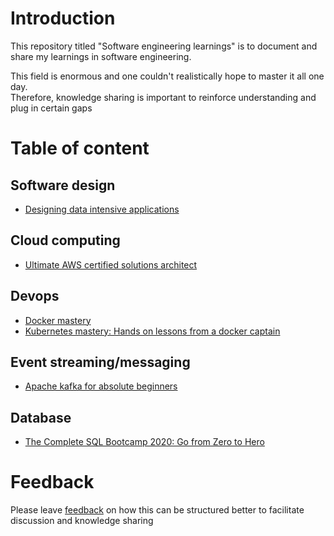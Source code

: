 # Introduction

This repository titled "Software engineering learnings" is to document and share my learnings in software engineering.

This field is enormous and one couldn't realistically hope to master it all one day.  
Therefore, knowledge sharing is important to reinforce understanding and plug in certain gaps

# Table of content

## Software design

- [Designing data intensive applications](designing-data-intensive-applications)

## Cloud computing

- [Ultimate AWS certified solutions architect](ultimate-aws-certified-solutions-architect)

## Devops

- [Docker mastery](docker-mastery)
- [Kubernetes mastery: Hands on lessons from a docker captain](kubernetes-mastery)

## Event streaming/messaging

- [Apache kafka for absolute beginners](apache-kafka-for-absolute-beginners)

## Database

- [The Complete SQL Bootcamp 2020: Go from Zero to Hero](the-complete-sql-bootcamp)

# Feedback

Please leave [feedback](https://github.com/hanchiang/software-engineering-learnings/issues) on how this can be structured better to facilitate discussion and knowledge sharing
